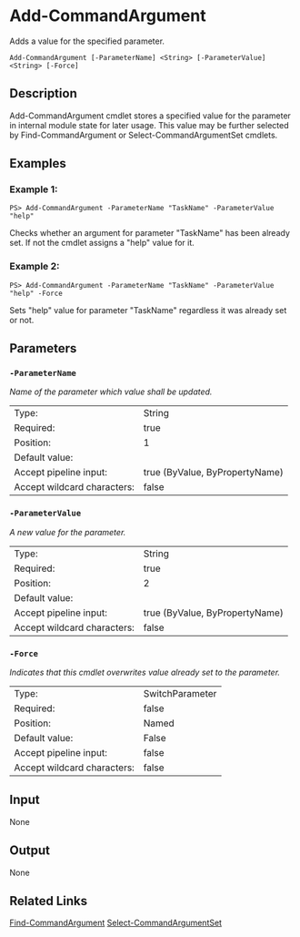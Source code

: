 # Add-CommandArgument
Adds a value for the specified parameter.

```Add-CommandArgument [-ParameterName] <String> [-ParameterValue] <String> [-Force]```

## Description

Add-CommandArgument cmdlet stores a specified value for the parameter in internal module state for later usage. This value may be further selected by Find-CommandArgument or Select-CommandArgumentSet cmdlets.

## Examples
### Example 1:
```PS> Add-CommandArgument -ParameterName "TaskName" -ParameterValue "help"```

Checks whether an argument for parameter "TaskName" has been already set. If not the cmdlet assigns a "help" value for it.

### Example 2:
```PS> Add-CommandArgument -ParameterName "TaskName" -ParameterValue "help" -Force```

Sets "help" value for parameter "TaskName" regardless it was already set or not.

## Parameters
### ```-ParameterName```

*Name of the parameter which value shall be updated.*

<table>
  <tr><td>Type:</td><td>String</td></tr>
  <tr><td>Required:</td><td>true</td></tr>
  <tr><td>Position:</td><td>1</td></tr>
  <tr><td>Default value:</td><td></td></tr>
  <tr><td>Accept pipeline input:</td><td>true (ByValue, ByPropertyName)</td></tr>
  <tr><td>Accept wildcard characters:</td><td>false</td></tr>
</table>

### ```-ParameterValue```

*A new value for the parameter.*

<table>
  <tr><td>Type:</td><td>String</td></tr>
  <tr><td>Required:</td><td>true</td></tr>
  <tr><td>Position:</td><td>2</td></tr>
  <tr><td>Default value:</td><td></td></tr>
  <tr><td>Accept pipeline input:</td><td>true (ByValue, ByPropertyName)</td></tr>
  <tr><td>Accept wildcard characters:</td><td>false</td></tr>
</table>

### ```-Force```

*Indicates that this cmdlet overwrites value already set to the parameter.*

<table>
  <tr><td>Type:</td><td>SwitchParameter</td></tr>
  <tr><td>Required:</td><td>false</td></tr>
  <tr><td>Position:</td><td>Named</td></tr>
  <tr><td>Default value:</td><td>False</td></tr>
  <tr><td>Accept pipeline input:</td><td>false</td></tr>
  <tr><td>Accept wildcard characters:</td><td>false</td></tr>
</table>

## Input
None

## Output
None

## Related Links
[Find-CommandArgument](Find-CommandArgument.md)
[Select-CommandArgumentSet](Select-CommandArgumentSet.md)
